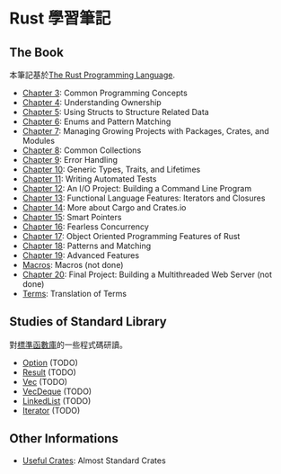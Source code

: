 # Rust 學習筆記

## The Book
本筆記基於[The Rust Programming Language](https://doc.rust-lang.org/book/ch00-00-introduction.html).

* [Chapter 3](./the-book/chapter-03.org): Common Programming Concepts
* [Chapter 4](./the-book/chapter-04.org): Understanding Ownership
* [Chapter 5](./cthe-book/hapter-05.org): Using Structs to Structure Related Data
* [Chapter 6](./the-book/chapter-06.org): Enums and Pattern Matching
* [Chapter 7](./the-book/chapter-07.org): Managing Growing Projects with Packages, Crates, and Modules
* [Chapter 8](./the-book/chapter-08.org): Common Collections
* [Chapter 9](./the-book/chapter-09.org): Error Handling
* [Chapter 10](./the-book/chapter-10.org): Generic Types, Traits, and Lifetimes
* [Chapter 11](./the-book/chapter-11.org): Writing Automated Tests
* [Chapter 12](./the-book/chapter-12.org): An I/O Project: Building a Command Line Program
* [Chapter 13](./the-book/chapter-13.org): Functional Language Features: Iterators and Closures
* [Chapter 14](./the-book/chapter-14.org): More about Cargo and Crates.io
* [Chapter 15](./the-book/chapter-15.org): Smart Pointers
* [Chapter 16](./the-book/chapter-16.org): Fearless Concurrency
* [Chapter 17](./the-book/chapter-17.org): Object Oriented Programming Features of Rust
* [Chapter 18](./the-book/chapter-18.org): Patterns and Matching 
* [Chapter 19](./the-book/chapter-19.org): Advanced Features
* [Macros](./the-book/chapter-19-macro.org): Macros (not done)
* [Chapter 20](./the-book/chapter-20.org): Final Project: Building a Multithreaded Web Server (not done)
* [Terms](./the-book/terms.org): Translation of Terms

## Studies of Standard Library
對[標準函數庫](https://github.com/rust-lang/rust)的一些程式碼研讀。

  * [Option](./std-study/option.org) (TODO)
  * [Result](./std-study/result.org) (TODO)
  * [Vec](./std-study/vec.org) (TODO)
  * [VecDeque](./std-study/vec-deque.org) (TODO)
  * [LinkedList](./std-study/linked-list.org) (TODO)
  * [Iterator](./std-study/iterator.org) (TODO)

## Other Informations
* [Useful Crates](./de-facto-crates.org): Almost Standard Crates
